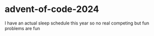 # advent-of-code-2024
I have an actual sleep schedule this year so no real competing but fun problems are fun
